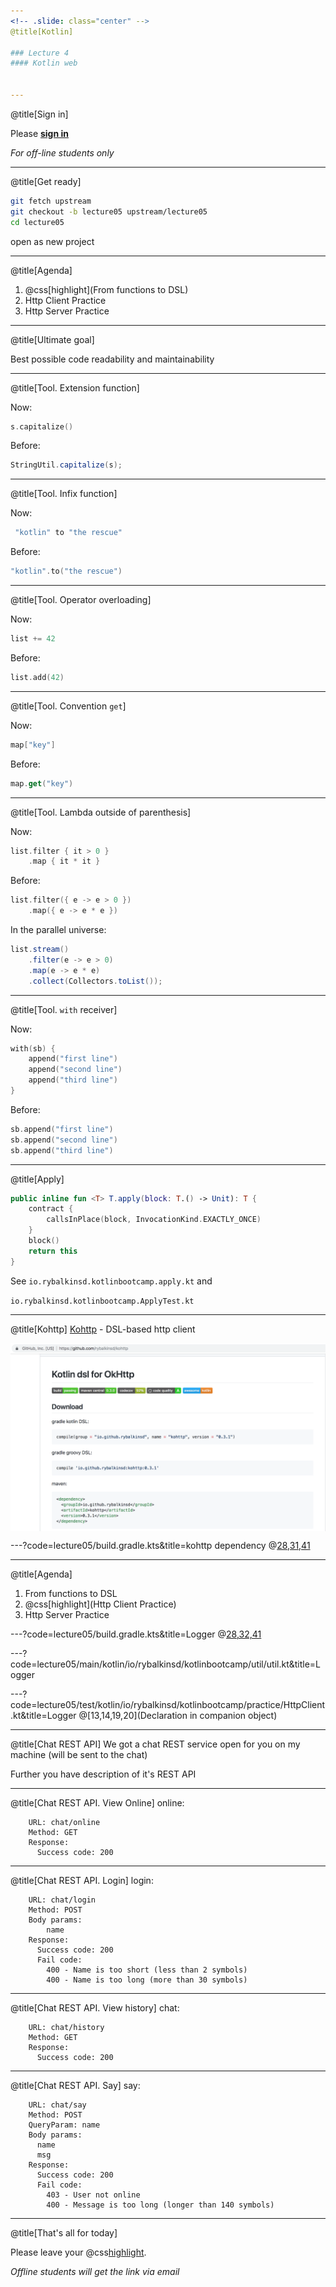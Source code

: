 ```yaml
---
<!-- .slide: class="center" -->
@title[Kotlin]

### Lecture 4
#### Kotlin web


---
```

@title[Sign in]
<!-- .slide: class="center" -->

Please [**sign in**](https://sphere.mail.ru/)
 
*For off-line students only*


---
@title[Get ready]
<!-- .slide: class="center" -->
```bash
git fetch upstream
git checkout -b lecture05 upstream/lecture05
cd lecture05
```

open as new project


---
@title[Agenda]
1. @css[highlight](From functions to DSL)
1. Http Client Practice
1. Http Server Practice


---
@title[Ultimate goal]
<!-- .slide: class="center" -->

Best possible code readability and maintainability


---
@title[Tool. Extension function]

Now:
```kotlin
s.capitalize()
```

Before:
```java
StringUtil.capitalize(s);
```


---
@title[Tool. Infix function]

Now:
```kotlin
 "kotlin" to "the rescue"
```

Before:
```kotlin
"kotlin".to("the rescue")
```


---
@title[Tool. Operator overloading]

Now:
```kotlin
list += 42
```

Before:
```kotlin
list.add(42)
```


---
@title[Tool. Convention `get`]

Now:
```kotlin
map["key"]
```

Before:
```kotlin
map.get("key")
```


---
@title[Tool. Lambda outside of parenthesis]

Now:
```kotlin
list.filter { it > 0 }
    .map { it * it }

```

Before:
```kotlin
list.filter({ e -> e > 0 })
    .map({ e -> e * e })
```

In the parallel universe:
```java
list.stream()
    .filter(e -> e > 0)
    .map(e -> e * e)
    .collect(Collectors.toList());
```


---
@title[Tool. `with` receiver]

Now:
```kotlin
with(sb) {
    append("first line")
    append("second line")
    append("third line")
}
```

Before:
```kotlin
sb.append("first line")
sb.append("second line")
sb.append("third line")
```


---
@title[Apply]

```kotlin
public inline fun <T> T.apply(block: T.() -> Unit): T {
    contract {
        callsInPlace(block, InvocationKind.EXACTLY_ONCE)
    }
    block()
    return this
}
```

See `io.rybalkinsd.kotlinbootcamp.apply.kt` and 

`io.rybalkinsd.kotlinbootcamp.ApplyTest.kt`


---
@title[Kohttp]
[Kohttp](https://github.com/rybalkinsd/kohttp) - DSL-based http client

<img src="lecture05/slides/assets/images/kohttp.png" alt="kohttp" align="center"/>  


---?code=lecture05/build.gradle.kts&title=kohttp dependency
@[28,31,41](kohttp:0.3.1)


---
@title[Agenda]
1. From functions to DSL
1. @css[highlight](Http Client Practice)
1. Http Server Practice


---?code=lecture05/build.gradle.kts&title=Logger
@[28,32,41](kohttp:0.3.1)


---?code=lecture05/main/kotlin/io/rybalkinsd/kotlinbootcamp/util/util.kt&title=Logger


---?code=lecture05/test/kotlin/io/rybalkinsd/kotlinbootcamp/practice/HttpClient.kt&title=Logger
@[13,14,19,20](Declaration in companion object)

---

@title[Chat REST API]
We got a chat REST service open for you on my machine (will be sent to the chat) 
  
Further you have description of it's REST API

---

@title[Chat REST API. View Online]
online:
```
    URL: chat/online
    Method: GET
    Response:
      Success code: 200
```

---

@title[Chat REST API. Login]
login:
```
    URL: chat/login
    Method: POST
    Body params:
        name
    Response:
      Success code: 200
      Fail code:
        400 - Name is too short (less than 2 symbols)
        400 - Name is too long (more than 30 symbols)
```
---

@title[Chat REST API. View history]
chat:
```
    URL: chat/history
    Method: GET
    Response:
      Success code: 200
```

---

@title[Chat REST API. Say]
say:
```
    URL: chat/say
    Method: POST
    QueryParam: name
    Body params:
      name
      msg
    Response:
      Success code: 200
      Fail code:
        403 - User not online
        400 - Message is too long (longer than 140 symbols)
```

---
@title[That's all for today]

Please leave your @css[highlight](feedback).
 
*Offline students will get the link via email*
